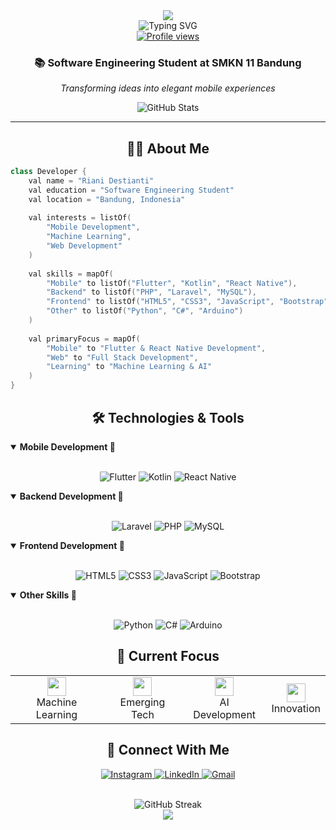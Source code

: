 <div align="center">
  <img src="https://capsule-render.vercel.app/api?type=waving&color=00ADB5&height=200&section=header&text=Riani%20Destianti&fontSize=50&fontColor=ffffff&animation=fadeIn&fontAlignY=35" />
</div>

<div align="center">
  <img src="https://readme-typing-svg.herokuapp.com?font=Fira+Code&duration=3000&pause=1000&color=00ADB5&center=true&vCenter=true&multiline=true&width=500&height=100&lines=Mobile+App+Development+Enthusiast;Flutter+%7C+Kotlin+%7C+React+Native;Full+Stack+Developer+in+Progress" alt="Typing SVG"/>
</div>

<div align="center">
  <a href="https://github.com/RianiDestianti">
    <img src="https://komarev.com/ghpvc/?username=RianiDestianti&label=Profile%20Views&color=00ADB5&style=for-the-badge" alt="Profile views" />
  </a>
</div>

<div align="center">
  <h3>📚 Software Engineering Student at SMKN 11 Bandung</h3>
  <p><i>Transforming ideas into elegant mobile experiences</i></p>
</div>

<div align="center">
  <img src="https://github-readme-stats.vercel.app/api?username=RianiDestianti&show_icons=true&theme=gotham" alt="GitHub Stats" />
</div>

---

<h2 align="center">👩‍💻 About Me</h2>

```swift
class Developer {
    val name = "Riani Destianti"
    val education = "Software Engineering Student"
    val location = "Bandung, Indonesia"
    
    val interests = listOf(
        "Mobile Development",
        "Machine Learning",
        "Web Development"
    )
    
    val skills = mapOf(
        "Mobile" to listOf("Flutter", "Kotlin", "React Native"),
        "Backend" to listOf("PHP", "Laravel", "MySQL"),
        "Frontend" to listOf("HTML5", "CSS3", "JavaScript", "Bootstrap"),
        "Other" to listOf("Python", "C#", "Arduino")
    )
    
    val primaryFocus = mapOf(
        "Mobile" to "Flutter & React Native Development",
        "Web" to "Full Stack Development",
        "Learning" to "Machine Learning & AI"
    )
}
```

<h2 align="center">🛠️ Technologies & Tools</h2>

<details open>
<summary><b>Mobile Development 📱</b></summary>
<br>
<p align="center">
  <img src="https://img.shields.io/badge/Flutter-02569B?style=for-the-badge&logo=flutter&logoColor=white" alt="Flutter"/>
  <img src="https://img.shields.io/badge/Kotlin-7F52FF?style=for-the-badge&logo=kotlin&logoColor=white" alt="Kotlin"/>
  <img src="https://img.shields.io/badge/React_Native-20232A?style=for-the-badge&logo=react&logoColor=61DAFB" alt="React Native"/>
</p>
</details>

<details open>
<summary><b>Backend Development 🔧</b></summary>
<br>
<p align="center">
  <img src="https://img.shields.io/badge/Laravel-FF2D20?style=for-the-badge&logo=laravel&logoColor=white" alt="Laravel"/>
  <img src="https://img.shields.io/badge/PHP-777BB4?style=for-the-badge&logo=php&logoColor=white" alt="PHP"/>
  <img src="https://img.shields.io/badge/MySQL-4479A1?style=for-the-badge&logo=mysql&logoColor=white" alt="MySQL"/>
</p>
</details>

<details open>
<summary><b>Frontend Development 🎨</b></summary>
<br>
<p align="center">
  <img src="https://img.shields.io/badge/HTML5-E34F26?style=for-the-badge&logo=html5&logoColor=white" alt="HTML5"/>
  <img src="https://img.shields.io/badge/CSS3-1572B6?style=for-the-badge&logo=css3&logoColor=white" alt="CSS3"/>
  <img src="https://img.shields.io/badge/JavaScript-F7DF1E?style=for-the-badge&logo=javascript&logoColor=black" alt="JavaScript"/>
  <img src="https://img.shields.io/badge/Bootstrap-7952B3?style=for-the-badge&logo=bootstrap&logoColor=white" alt="Bootstrap"/>
</p>
</details>

<details open>
<summary><b>Other Skills 🔧</b></summary>
<br>
<p align="center">
  <img src="https://img.shields.io/badge/Python-3776AB?style=for-the-badge&logo=python&logoColor=white" alt="Python"/>
  <img src="https://img.shields.io/badge/C%23-239120?style=for-the-badge&logo=c-sharp&logoColor=white" alt="C#"/>
  <img src="https://img.shields.io/badge/Arduino-00979D?style=for-the-badge&logo=arduino&logoColor=white" alt="Arduino"/>
</p>
</details>

<h2 align="center">🌟 Current Focus</h2>

<div align="center">
  <table>
    <tr>
      <td align="center">
        <img src="https://raw.githubusercontent.com/Tarikul-Islam-Anik/Animated-Fluent-Emojis/master/Emojis/Objects/Robot.png" width="30" />
        <br>Machine Learning
      </td>
      <td align="center">
        <img src="https://raw.githubusercontent.com/Tarikul-Islam-Anik/Animated-Fluent-Emojis/master/Emojis/Objects/Light%20Bulb.png" width="30" />
        <br>Emerging Tech
      </td>
      <td align="center">
        <img src="https://raw.githubusercontent.com/Tarikul-Islam-Anik/Animated-Fluent-Emojis/master/Emojis/Objects/Brain.png" width="30" />
        <br>AI Development
      </td>
      <td align="center">
        <img src="https://raw.githubusercontent.com/Tarikul-Islam-Anik/Animated-Fluent-Emojis/master/Emojis/Objects/Rocket.png" width="30" />
        <br>Innovation
      </td>
    </tr>
  </table>
</div>

<h2 align="center">🤝 Connect With Me</h2>

<p align="center">
  <a href="https://www.instagram.com/rianidstiantii/">
    <img src="https://img.shields.io/badge/Instagram-%23E4405F.svg?style=for-the-badge&logo=Instagram&logoColor=white" alt="Instagram"/>
  </a>
  <a href="https://www.linkedin.com/in/riani-destianti-70504a323/">
    <img src="https://img.shields.io/badge/linkedin-%230077B5.svg?style=for-the-badge&logo=linkedin&logoColor=white" alt="LinkedIn"/>
  </a>
  <a href="mailto:rianidestiantii@gmail.com">
    <img src="https://img.shields.io/badge/Gmail-D14836?style=for-the-badge&logo=gmail&logoColor=white" alt="Gmail"/>
  </a>
</p>

<br>

<div align="center">
  <img src="https://github-readme-streak-stats.herokuapp.com/?user=RianiDestianti&theme=gotham" alt="GitHub Streak"/>
</div>

<div align="center">
  <img src="https://capsule-render.vercel.app/api?type=waving&color=00ADB5&height=100&section=footer" />
</div>
